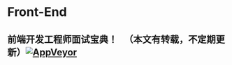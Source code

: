 # Front-End
## 前端开发工程师面试宝典！   （本文有转载，不定期更新）[![AppVeyor](https://img.shields.io/badge/%E6%89%AB%E5%9C%B0-%E5%83%A7-green.svg?style=plastic)]()
